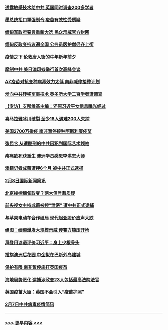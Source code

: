 #### [透露敏感技术给中共 英国同时调查200多学者](../pages/prog202/a103050042.md?t=02090751) 
#### [墨总统拒口罩强制令 疫苗有效性受质疑](../pages/prog202/a103050030.md?t=02090751) 
#### [缅甸军政府誓言重新大选 民众示威官方封网](../pages/prog202/a103050001.md?t=02090751) 
#### [缅甸反政变抗议遍全国 公务员医护僧侣齐上街](../pages/prog202/a103049961.md?t=02090751) 
#### [疫情之下 伦敦唐人街的牛年新年前夕](../pages/prog202/a103049975.md?t=02090751) 
#### [牵制中共 美日澳印拟举行首次高峰会谈](../pages/prog202/a103049923.md?t=02090751) 
#### [AZ疫苗对抗变种病毒效力太低 南非喊停接种计划](../pages/prog202/a103049891.md?t=02090751) 
#### [涉向中共转移军事技术 英多所大学二百学者遭调查](../pages/prog202/a103049886.md?t=02090751) 
#### [【专访】支那维基主编：还原习近平女信息曝光经过](../pages/prog202/a103049853.md?t=02090751) 
#### [喜马拉雅冰川破裂 至少18人遇难200人失踪](../pages/prog202/a103049841.md?t=02090751) 
#### [美国2700万染疫 南非暂停接种阿斯利康疫苗](../pages/prog202/a103049829.md?t=02090751) 
#### [张昆仑 从遭酷刑的中共囚犯到国际艺术领袖](../pages/prog202/a103049743.md?t=02090751) 
#### [疼痛欲死获重生 澳洲学员感恩李洪志大师](../pages/prog202/a103049728.md?t=02090751) 
#### [澳籍记者成蕾遭押6个月 被中共正式逮捕](../pages/prog202/a103049680.md?t=02090751) 
#### [2月8日国际新闻简讯](../pages/prog202/a103049610.md?t=02090751) 
#### [北京操控缅甸政变？两大信号惹质疑](../pages/prog202/a103049572.md?t=02090751) 
#### [前央视女主持成蕾被控“泄密” 遭中共正式逮捕](../pages/prog202/a103049555.md?t=02090751) 
#### [与苹果电动车合作破局 现代起亚股价应声大跌](../pages/prog202/a103049527.md?t=02090751) 
#### [组图：缅甸爆发大规模示威 传警方镇压开枪](../pages/prog202/a103049459.md?t=02090751) 
#### [拜登用谚语评价习近平：身上少根骨头](../pages/prog202/a103049384.md?t=02090751) 
#### [插旗澳洲后花园 中企拟在巴新外岛建城](../pages/prog202/a103049381.md?t=02090751) 
#### [保护有限 南非暂停施打英国疫苗](../pages/prog202/a103049374.md?t=02090751) 
#### [海地局势恶化 逮捕涉政变23人包括最高法院法官](../pages/prog202/a103049341.md?t=02090751) 
#### [英国疫苗大臣：英国不会引入“疫苗护照”](../pages/prog202/a103049261.md?t=02090751) 
#### [2月7日中共病毒疫情简讯](../pages/prog202/a103049195.md?t=02090751) 

----
#### [ >>> 更早内容 <<< ](../indexes/prog202-earlier.md)
